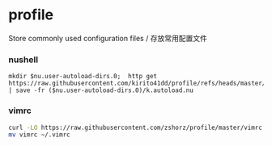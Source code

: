 # profile
Store commonly used configuration files / 存放常用配置文件



### nushell
```nushell
mkdir $nu.user-autoload-dirs.0;  http get https://raw.githubusercontent.com/kirito41dd/profile/refs/heads/master/k.autoload.nu | save -fr ($nu.user-autoload-dirs.0)/k.autoload.nu
```

### vimrc

```bash
curl -LO https://raw.githubusercontent.com/zshorz/profile/master/vimrc
mv vimrc ~/.vimrc
```



